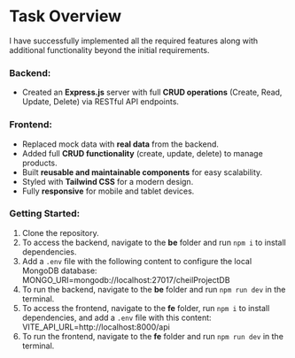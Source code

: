 # Task Overview

I have successfully implemented all the required features along with additional functionality beyond the initial requirements.

### Backend:
- Created an **Express.js** server with full **CRUD operations** (Create, Read, Update, Delete) via RESTful API endpoints.

### Frontend:
- Replaced mock data with **real data** from the backend.
- Added full **CRUD functionality** (create, update, delete) to manage products.
- Built **reusable and maintainable components** for easy scalability.
- Styled with **Tailwind CSS** for a modern design.
- Fully **responsive** for mobile and tablet devices.

### Getting Started:
1. Clone the repository.
2. To access the backend, navigate to the **be** folder and run `npm i` to install dependencies.
3. Add a `.env` file with the following content to configure the local MongoDB database: MONGO_URI=mongodb://localhost:27017/cheilProjectDB
4. To run the backend, navigate to the **be** folder and run `npm run dev` in the terminal.
5. To access the frontend, navigate to the **fe** folder, run `npm i` to install dependencies, and add a `.env` file with this content: VITE_API_URL=http://localhost:8000/api
6. To run the frontend, navigate to the **fe** folder and run `npm run dev` in the terminal.

